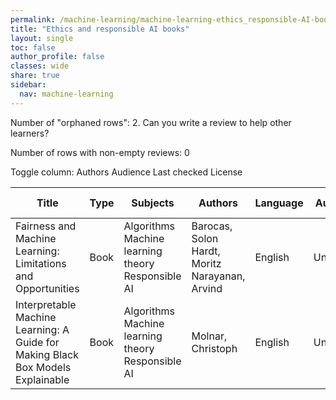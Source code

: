 ```yaml
---
permalink: /machine-learning/machine-learning-ethics_responsible-AI-books/
title: "Ethics and responsible AI books"
layout: single
toc: false
author_profile: false
classes: wide
share: true
sidebar:
  nav: machine-learning
---
```


Number of "orphaned rows": 2. Can you write a review to help other learners?

Number of rows with non-empty reviews: 0

<div class="table_cols_toggles">
Toggle column: <a class="toggle-vis btn btn--danger" data-column="3">Authors</a> <a class="toggle-vis btn btn--danger" data-column="5">Audience</a> <a class="toggle-vis btn btn--danger" data-column="8">Last checked</a> <a class="toggle-vis btn btn--danger" data-column="9">License</a>
</div>
<table class="display" style="width:100%">
<thead>
<tr>
    <th>Title</th>
    <th>Type</th>
    <th>Subjects</th>
    <th>Authors</th>
    <th>Language</th>
    <th>Audience</th>
    <th>Reviews</th>
    <th>URLs</th>
    <th>Last checked</th>
    <th>License</th>
</tr>
</thead>
<tbody>
<tr>
    <td>Fairness and Machine Learning: Limitations and Opportunities</td>
    <td>Book</td>
    <td>Algorithms<br>Machine learning theory<br>Responsible AI </td>
    <td>Barocas, Solon<br>Hardt, Moritz<br>Narayanan, Arvind</td>
    <td>English</td>
    <td>Undergrad</td>
    <td></td>
    <td><a href="https://fairmlbook.org/" target="_blank">Site</a></td>
    <td>2023-11-11</td>
    <td>CC BY-NC-ND 4.0 DEED</td>
</tr>
<tr>
    <td>Interpretable Machine Learning: A Guide for Making Black Box Models Explainable</td>
    <td>Book</td>
    <td>Algorithms<br>Machine learning theory<br>Responsible AI </td>
    <td>Molnar, Christoph</td>
    <td>English</td>
    <td>Undergrad</td>
    <td></td>
    <td><a href="https://christophm.github.io/interpretable-ml-book/" target="_blank">Site</a></td>
    <td>2024-01-02</td>
    <td>CC BY-NC-SA 4.0 DEED</td>
</tr>
<tfoot>
<tr>
    <td></td>
    <td></td>
    <td></td>
    <td></td>
    <td></td>
    <td></td>
    <td></td>
    <td></td>
    <td></td>
    <td></td>
</tr>
</tfoot>
